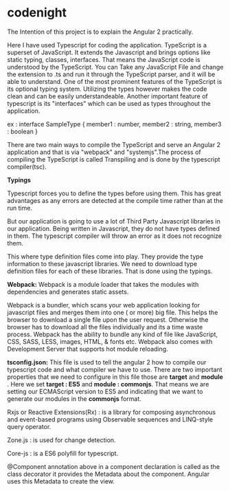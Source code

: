 # codenight
The Intention of this project is to explain the Angular 2 practically.

Here I have used Typescript for coding the application. TypeScript is a superset of JavaScript. It extends the Javascript and brings options like static typing, classes, interfaces. That means the JavaScript code is understood by the TypeScript. You can Take any JavaScript File and change the extension to .ts and run it through the TypeScript parser, and it will be able to understand. One of the most prominent features of the TypeScript is its optional typing system. Utilizing the types however makes the code clean and can be easily understandeable. Another important feature of typescript is its "interfaces" which can be used as types throughout the application.

ex : interface SampleType {
          member1 : number,
          member2 : string,
          member3 : boolean
     }

There are two main ways to compile the TypeScript and serve an Angular 2 application and that is via "webpack" and "systemjs".The process of compiling the TypeScript is called Transpiling and is done by the typescript compiler(tsc).

<b>Typings</b>

Typescript forces you to define the types before using them. This has great advantages as any errors are detected at the compile time rather than at the run time.

But our application is going to use a lot of Third Party Javascript libraries in our application. Being written in Javascript, they do not have types defined in them. The typescript compiler will throw an error as it does not recognize them.

This where type definition files come into play. They provide the type information to these javascript libraries. We need to download type definition files for each of these libraries. That is done using the typings.

<b>Webpack:</b>
Webpack is a module loader that takes the modules with dependencies and generates static assets.

Webpack is a bundler, which scans your web application looking for javascript files and merges them into one ( or more) big file. This helps the browser to download a single file upon the user request. Otherwise the browser has to download all the files individually and its a time waste process. Webpack has the ability to bundle any kind of file like JavaScript, CSS, SASS, LESS, images, HTML, & fonts etc. Webpack also comes with Development Server that supports hot module reloading.

<b>tsconfig.json:</b>
This file is used to tell the angular 2 how to compile our typescript code and what compiler we have to use. There are two important properties that we need to configure in this file those are <b>target</b> and <b>module</b> . Here we set <b>target : ES5</b> and <b>module : commonjs</b>. That means we are setting our ECMAScript version to ES5 and indicating that we want to generate our modules in the <b>commonjs</b> format.


Rxjs or Reactive Extensions(Rx) : is a library for composing asynchronous and event-based programs using Observable sequences and LINQ-style query operator.

Zone.js : is used for change detection.

Core-js : is a ES6 polyfill for typescript.

@Component annotation above in a component declaration is called as the class decorator it provides the Metadata about the component. Angular uses this Metadata to create the view.

